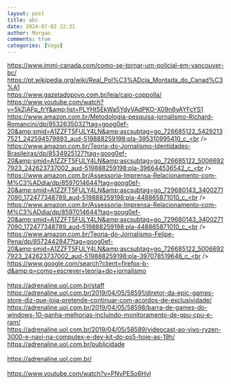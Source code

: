 ```yaml
---
layout: post
title: abc
date: 2024-07-02 22:31
author: Morgao
comments: true
categories: [Vaga]
---
```

https://www.immi-canada.com/como-se-tornar-um-policial-em-vancouver-bc/<br />
https://pt.wikipedia.org/wiki/Real_Pol%C3%ADcia_Montada_do_Canad%C3%A1<br />
https://www.gazetadopovo.com.br/leia/caio-coppolla/<br />
https://www.youtube.com/watch?v=5kZjAFp_frY&amp;list=PLYHt5EkWa5YdyVAdPKO-X09n6yAYFcYS1<br />
https://www.amazon.com.br/Metodologia-pesquisa-jornalismo-Richard-Romancini/dp/8532635032?tag=goog0ef-20&amp;smid=A1ZZFT5FULY4LN&amp;ascsubtag=go_726685122_54292137521_242594579893_aud-519888259198:pla-395310995410_c_<br />
https://www.amazon.com.br/Teoria-do-Jornalismo-Identidades-Brasileiras/dp/8534925127?tag=goog0ef-20&amp;smid=A1ZZFT5FULY4LN&amp;ascsubtag=go_726685122_50066927923_242623737002_aud-519888259198:pla-396644536542_c_<br />
https://www.amazon.com.br/Assessoria-Imprensa-Relacionamento-com-M%C3%ADdia/dp/8597014644?tag=goog0ef-20&amp;smid=A1ZZFT5FULY4LN&amp;ascsubtag=go_729680143_34002717090_172477348789_aud-519888259198:pla-448865871010_c_<br />
https://www.amazon.com.br/Assessoria-Imprensa-Relacionamento-com-M%C3%ADdia/dp/8597014644?tag=goog0ef-20&amp;smid=A1ZZFT5FULY4LN&amp;ascsubtag=go_729680143_34002717090_172477348789_aud-519888259198:pla-448865871010_c_<br />
https://www.amazon.com.br/Teoria-do-Jornalismo-Felipe-Pena/dp/8572442847?tag=goog0ef-20&amp;smid=A1ZZFT5FULY4LN&amp;ascsubtag=go_726685122_50066927923_242623737002_aud-519888259198:pla-397078519646_c_<br />
https://www.google.com/search?client=firefox-b-d&amp;q=como+escrever+teoria+do+jornalismo<br />
<br />
https://adrenaline.uol.com.br/staff<br />
https://adrenaline.uol.com.br/2019/04/05/58591/diretor-da-epic-games-store-diz-que-loja-pretende-continuar-com-acordos-de-exclusividade/<br />
https://adrenaline.uol.com.br/2019/04/05/58598/barra-de-games-do-windows-10-ganha-melhorias-incluindo-monitoramento-de-gpu-cpu-e-ram/<br />
https://adrenaline.uol.com.br/2019/04/05/58589/videocast-ao-vivo-ryzen-3000-e-navi-na-computex-e-dev-kit-do-ps5-hoje-as-19h/<br />
https://adrenaline.uol.com.br/publicidade<br />
<br />
https://adrenaline.uol.com.br/<br />
<br />
https://www.youtube.com/watch?v=PNyPESo6HvI<br />
<br />
<br />
<br />
